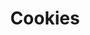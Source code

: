---
title: 'Cookies'
thumbnail: 'https://acnhcdn.com/2.0/CookingIcon/FtrCookiePlainCropped.png'
type: sweet
ingredients:
  -
    id: 'flour'
    type: 'misc'
    quantity: 1
  -
    id: 'sugar'
    type: 'misc'
    quantity: 1
source: 'villagers, bottles'
layout: '../../layouts/RecipeDetail.astro'
---